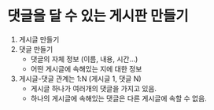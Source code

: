 # 댓글을 달 수 있는 게시판 만들기
1. 게시글 만들기 
3. 댓글 만들기
    * 댓글의 자체 정보 (이름, 내용, 시간...)
    * 어떤 게시글에 속해있는 지에 대한 정보
2. 게시글-댓글 관계는 1:N (게시글 1, 댓글 N) 
    * 게시글 하나가 여러개의 댓글을 가지고 있음.
    * 하나의 게시글에 속해있는 댓글은 다른 게시글에 속할 수 없음.
